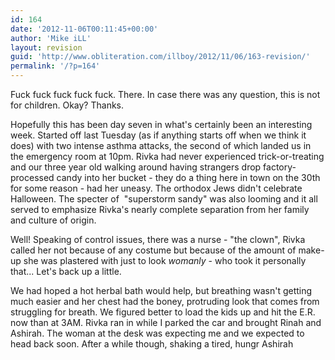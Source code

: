 ```yaml
---
id: 164
date: '2012-11-06T00:11:45+00:00'
author: 'Mike iLL'
layout: revision
guid: 'http://www.obliteration.com/illboy/2012/11/06/163-revision/'
permalink: '/?p=164'
---
```


Fuck fuck fuck fuck fuck. There. In case there was any question, this is not for children. Okay? Thanks.

Hopefully this has been day seven in what's certainly been an interesting week. Started off last Tuesday (as if anything starts off when we think it does) with two intense asthma attacks, the second of which landed us in the emergency room at 10pm. Rivka had never experienced trick-or-treating and our three year old walking around having strangers drop factory-processed candy into her bucket - they do a thing here in town on the 30th for some reason - had her uneasy. The orthodox Jews didn't celebrate Halloween. The specter of  "superstorm sandy" was also looming and it all served to emphasize Rivka's nearly complete separation from her family and culture of origin.

Well! Speaking of control issues, there was a nurse - "the clown", Rivka called her not because of any costume but because of the amount of make-up she was plastered with just to look <em>womanly</em> - who took it personally that... Let's back up a little.

We had hoped a hot herbal bath would help, but breathing wasn't getting much easier and her chest had the boney, protruding look that comes from struggling for breath. We figured better to load the kids up and hit the E.R. now than at 3AM. Rivka ran in while I parked the car and brought Rinah and Ashirah. The woman at the desk was expecting me and we expected to head back soon. After a while though, shaking a tired, hungr Ashirah